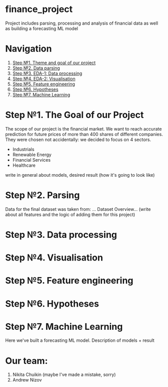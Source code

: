 # finance_project
Project includes parsing, processing and analysis of financial data as well as building a forecasting ML model

# Navigation
1) [Step №1. Theme and goal of our project](#the-goal-of-our-project)
2) [Step №2. Data parsing](#parsing)
3) [Step №3. EDA-1: Data processing](#data-processing)
4) [Step №4. EDA-2: Visualisation](#visualisation)
5) [Step №5. Feature engineering](#feature-engineering)
6) [Step №6. Hypotheses](#hypotheses)
7) [Step №7. Machine Learning](#machine-learning)

   
# Step №1. The Goal of our Project
The scope of our project is the financial market. We want to reach accurate prediction for future prices of more than 400 shares of different companies. They were chosen not accidentally: we decided to focus on 4 sectors.
* Industrials
* Renewable Energy
* Financial Services
* Healthcare

write in general about models, desired result (how it's going to look like)

# Step №2. Parsing
Data for the final dataset was taken from: ...
Dataset Overview... (write about all features and the logic of adding them for this project)

# Step №3. Data processing


# Step №4. Visualisation


# Step №5. Feature engineering


# Step №6. Hypotheses


# Step №7. Machine Learning
Here we've built a forecasting ML model. Description of models + result

# Our team:
1) Nikita Chuikin (maybe I've made a mistake, sorry)
2) Andrew Nizov
